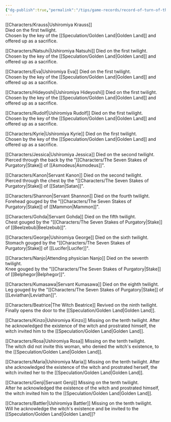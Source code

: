 ```yaml
---
{"dg-publish":true,"permalink":"/tips/game-records/record-of-turn-of-the-golden-witch/","created":"2025-02-27T17:44:12.079+01:00","updated":"2025-03-18T20:00:14.504+01:00"}
---
```


[[Characters/Krauss\|Ushiromiya Krauss]]  
Died on the first twilight.  
Chosen by the key of the [[Speculation/Golden Land\|Golden Land]] and offered up as a sacrifice.  
  
[[Characters/Natsuhi\|Ushiromiya Natsuhi]] 
Died on the first twilight.  
Chosen by the key of the [[Speculation/Golden Land\|Golden Land]] and offered up as a sacrifice.  
  
[[Characters/Eva\|Ushiromiya Eva]]
Died on the first twilight.  
Chosen by the key of the [[Speculation/Golden Land\|Golden Land]] and offered up as a sacrifice.  
  
[[Characters/Hideyoshi\|Ushiromiya Hideyoshi]]
Died on the first twilight.  
Chosen by the key of the [[Speculation/Golden Land\|Golden Land]] and offered up as a sacrifice.  
  
[[Characters/Rudolf\|Ushiromiya Rudolf]]
Died on the first twilight.  
Chosen by the key of the [[Speculation/Golden Land\|Golden Land]] and offered up as a sacrifice.  
  
[[Characters/Kyrie\|Ushiromiya Kyrie]]
Died on the first twilight.  
Chosen by the key of the [[Speculation/Golden Land\|Golden Land]] and offered up as a sacrifice.  
  
[[Characters/Jessica\|Ushiromiya Jessica]]
Died on the second twilight.  
Pierced through the back by the "[[Characters/The Seven Stakes of Purgatory\|Stake]] of [[Asmodeus\|Asmodeus]]".  
  
[[Characters/Kanon\|Servant Kanon]]
Died on the second twilight.  
Pierced through the chest by the "[[Characters/The Seven Stakes of Purgatory\|Stake]] of [[Satan\|Satan]]".  
  
[[Characters/Shannon\|Servant Shannon]]
Died on the fourth twilight.  
Forehead gouged by the "[[Characters/The Seven Stakes of Purgatory\|Stake]] of [[Mammon\|Mammon]]".  
  
[[Characters/Gohda\|Servant Gohda]]
Died on the fifth twilight.  
Chest gouged by the "[[Characters/The Seven Stakes of Purgatory\|Stake]] of [[Beelzebub\|Beelzebub]]".  
  
[[Characters/George\|Ushiromiya George]]
Died on the sixth twilight.  
Stomach gouged by the "[[Characters/The Seven Stakes of Purgatory\|Stake]] of [[Lucifer\|Lucifer]]".  
  
[[Characters/Nanjo\|Attending physician Nanjo]]
Died on the seventh twilight.  
Knee gouged by the "[[Characters/The Seven Stakes of Purgatory\|Stake]] of [[Belphegor\|Belphegor]]".  
  
[[Characters/Kumasawa\|Servant Kumasawa]]
Died on the eighth twilight.  
Leg gouged by the "[[Characters/The Seven Stakes of Purgatory\|Stake]] of [[Leviathan\|Leviathan]]".  
  
[[Characters/Beatrice\|The Witch Beatrice]] 
Revived on the ninth twilight.  
Finally opens the door to the [[Speculation/Golden Land\|Golden Land]].  
  
[[Characters/Kinzo\|Ushiromiya Kinzo]]
Missing on the tenth twilight.
After he acknowledged the existence of the witch and prostrated himself, the witch invited him to the [[Speculation/Golden Land\|Golden Land]].
  
[[Characters/Rosa\|Ushiromiya Rosa]]
Missing on the tenth twilight.  
The witch did not invite this woman, who denied the witch's existence, to the [[Speculation/Golden Land\|Golden Land]].  
  
[[Characters/Maria\|Ushiromiya Maria]]
Missing on the tenth twilight.
After she acknowledged the existence of the witch and prostrated herself, the witch invited her to the [[Speculation/Golden Land\|Golden Land]].
  
[[Characters/Genji\|Servant Genji]]
Missing on the tenth twilight.  
After he acknowledged the existence of the witch and prostrated himself, the witch invited him to the [[Speculation/Golden Land\|Golden Land]]. 
  
[[Characters/Battler\|Ushiromiya Battler]]
Missing on the tenth twilight.  
Will he acknowledge the witch's existence and be invited to the [[Speculation/Golden Land\|Golden Land]]?